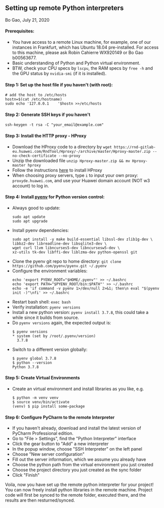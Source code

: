 ##  Setting up remote Python interpreters
Bo Gao, July 21, 2020

#### Prerequisites: 
* You have access to a remote Linux machine, for example,
    one of our instances in Frankfurt, 
    which has Ubuntu 18.04 pre-installed. For access to this machine, 
    please ask Robin Cahierre WX920149 or Bo Gao b00563677.
* Basic understanding of Python and Python virtual environment.
* BTW, check your CPU specs by `lscpu`, the RAM specs by `free -h` 
and the GPU status by `nvidia-smi` (if it is installed).

#### Step 1: Set up the host file if you haven't (with root):
```shell script
# add the host to /etc/hosts
hostn=$(cat /etc/hostname)
sudo echo '127.0.0.1    '$hostn >>/etc/hosts
```

#### Step 2: Generate SSH keys if you haven't
`ssh-keygen -t rsa -C "your_email@example.com"`


#### Step 3: Install the HTTP proxy - HProxy 
* Download the HProxy code to a directory by 
`wget https://rnd-gitlab-eu.huawei.com/RndTool/Hproxy/-/archive/master/Hproxy-master.zip --no-check-certificate --no-proxy` 
* Unzip the downloaded file `unzip Hproxy-master.zip && mv Hproxy-master hproxy`
* Follow the instructions [here](https://rnd-gitlab-eu.huawei.com/IT-Navigator/Main/-/wikis/HProxy) 
    to install HProxy
* When choosing proxy servers, type `i` to input your own proxy:
    `proxyde.huawei.com`, and use your Huawei domain account (NOT w3 account) to log in.
    
#### Step 4: Install [pyenv](https://github.com/pyenv/pyenv) for Python version control:
* Always good to update: 
    ```
    sudo apt update
    sudo apt upgrade
    ```
* Install pyenv dependencies: 
    ```shell script
    sudo apt install -y make build-essential libssl-dev zlib1g-dev \
    libbz2-dev libreadline-dev libsqlite3-dev \
    wget curl llvm libncurses5-dev libncursesw5-dev \
    xz-utils tk-dev libffi-dev liblzma-dev python-openssl git
    ```
* Clone the pyenv git repo to home directory:
`git clone https://github.com/pyenv/pyenv.git ~/.pyenv`
* Configure the environment variables:
    ```shell script
    echo 'export PYENV_ROOT="$HOME/.pyenv"' >> ~/.bashrc
    echo 'export PATH="$PYENV_ROOT/bin:$PATH"' >> ~/.bashrc
    echo -e 'if command -v pyenv 1>/dev/null 2>&1; then\n eval "$(pyenv init -)"\nfi' >> ~/.bashrc
    ```
* Restart bash shell: `exec bash`
* Verify installation: `pyenv versions`
* Install a new python version: `pyenv install 3.7.8`, 
    this could take a while since it builds from source.
* Do `pyenv versions` again, the expected output is:
    ```shell script
    $ pyenv versions
    * system (set by /root/.pyenv/version)
      3.7.8
    ```
* Switch to a different version globally: 
    ```shell script
    $ pyenv global 3.7.8
    $ python --version
    Python 3.7.8
    ```
  
#### Step 5: Create Virtual Environments
* Create an virtual environment and install libraries as you like, e.g.
    ```shell script
    $ python -m venv venv
    $ source venv/bin/activate
    (venv) $ pip install some-package 
    ```

#### Step 6: Configure PyCharm to the remote Interpreter
* If you haven't already, download and install the latest version of 
    PyCharm Professional edition.
* Go to "File > Settings", find the "Python Interpreter" interface
* Click the gear button to "Add" a new interpreter
* In the popup window, choose "SSH Interpreter" on the left panel
* Choose "New server configuration"
* Fill out the server information, which we assume you already have
* Choose the python path from the virtual environment you just created
* Choose the project directory you just created as the sync folder
* Click "Finish"


Voila, now you have set up the remote python interpreter for your project!
You can now freely install python libraries in the remote machine. 
Project code will first be synced to the remote folder, executed there,
and the results are then resturned/synced.
